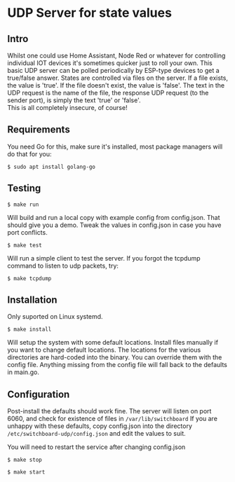 # UDP Server for state values

## Intro

Whilst one could use Home Assistant, Node Red or whatever for controlling
individual IOT devices it's sometimes quicker just to roll your own.  This
basic UDP server can be polled periodically by ESP-type devices to get a
true/false answer.  States are controlled via files on the server.
If a file exists, the value is 'true'.  If the file doesn't exist, the value is
'false'.  The text in the UDP request is the name of the file, the response
UDP request (to the sender port), is simply the text 'true' or 'false'.  
This is all completely insecure, of course!

## Requirements

You need Go for this, make sure it's installed, most package managers
will do that for you:

`$ sudo apt install golang-go`

## Testing

`$ make run`

Will build and run a local copy with example config
from config.json.  That should give you a demo.
Tweak the values in config.json in case you have port
conflicts.

`$ make test`

Will run a simple client to test the server.  If you forgot the
tcpdump command to listen to udp packets, try:

`$ make tcpdump`

## Installation

Only suported on Linux systemd.

`$ make install`

Will setup the system with some default locations. 
Install files manually if you want to change default locations.
The locations for the various directories are hard-coded
into the binary.  You can override them with the config file.
Anything missing from the config file will fall back 
to the defaults in main.go.

## Configuration

Post-install the defaults should work fine.  The server will 
listen on port 6060, and check for existence of files in 
`/var/lib/switchboard` If you are unhappy with these defaults, 
copy config.json into the directory `/etc/switchboard-udp/config.json`
and edit the values to suit.

You will need to restart the service after changing config.json

`$ make stop`

`$ make start`

